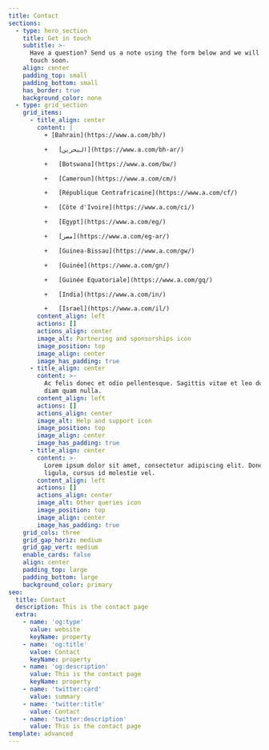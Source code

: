 ```yaml
---
title: Contact
sections:
  - type: hero_section
    title: Get in touch
    subtitle: >-
      Have a question? Send us a note using the form below and we will be in
      touch soon.
    align: center
    padding_top: small
    padding_bottom: small
    has_border: true
    background_color: none
  - type: grid_section
    grid_items:
      - title_align: center
        content: |
          + [Bahrain](https://www.a.com/bh/)

          +   [البحرين](https://www.a.com/bh-ar/)

          +   [Botswana](https://www.a.com/bw/)

          +   [Cameroun](https://www.a.com/cm/)

          +   [République Centrafricaine](https://www.a.com/cf/)

          +   [Côte d'Ivoire](https://www.a.com/ci/)

          +   [Egypt](https://www.a.com/eg/)

          +   [مصر](https://www.a.com/eg-ar/)

          +   [Guinea-Bissau](https://www.a.com/gw/)

          +   [Guinée](https://www.a.com/gn/)

          +   [Guinée Equatoriale](https://www.a.com/gq/)

          +   [India](https://www.a.com/in/)

          +   [Israel](https://www.a.com/il/)
        content_align: left
        actions: []
        actions_align: center
        image_alt: Partnering and sponsorships icon
        image_position: top
        image_align: center
        image_has_padding: true
      - title_align: center
        content: >-
          Ac felis donec et odio pellentesque. Sagittis vitae et leo duis ut
          diam quam nulla.
        content_align: left
        actions: []
        actions_align: center
        image_alt: Help and support icon
        image_position: top
        image_align: center
        image_has_padding: true
      - title_align: center
        content: >-
          Lorem ipsum dolor sit amet, consectetur adipiscing elit. Donec nisl
          ligula, cursus id molestie vel.
        content_align: left
        actions: []
        actions_align: center
        image_alt: Other queries icon
        image_position: top
        image_align: center
        image_has_padding: true
    grid_cols: three
    grid_gap_horiz: medium
    grid_gap_vert: medium
    enable_cards: false
    align: center
    padding_top: large
    padding_bottom: large
    background_color: primary
seo:
  title: Contact
  description: This is the contact page
  extra:
    - name: 'og:type'
      value: website
      keyName: property
    - name: 'og:title'
      value: Contact
      keyName: property
    - name: 'og:description'
      value: This is the contact page
      keyName: property
    - name: 'twitter:card'
      value: summary
    - name: 'twitter:title'
      value: Contact
    - name: 'twitter:description'
      value: This is the contact page
template: advanced
---
```

